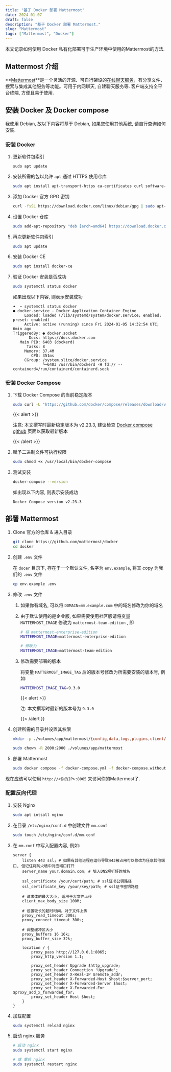```yaml
---
title: "基于 Docker 部署 Mattermost"
date: 2024-01-07
draft: false
description: "基于 Docker 部署 Mattermost."
slug: "Mattermost"
tags: ["Mattermost", "Docker"]
---
```


本文记录如何使用 Docker 私有化部署可于生产环境中使用的Mattermost的方法.

## Mattermost 介绍

**[Mattermost](https://mattermost.com/)**是一个灵活的开源、可自行架设的[在线聊天服务](https://zh.wikipedia.org/wiki/网络聊天)，有分享文件、搜索与集成其他服务等功能。可用于内网聊天, 自建聊天服务等. 客户端支持全平台终端, 方便且易于使用.

## 安装 Docker 及 Docker compose

我使用 Debian, 故以下内容将基于 Debian, 如果您使用其他系统, 请自行查询如何安装. 

### 安装 Docker

1. 更新软件包索引

   ```shell
   sudo apt update
   ```

2. 安装所需的包以允许 `apt` 通过 HTTPS 使用仓库

   ```bash
   sudo apt install apt-transport-https ca-certificates curl software-properties-common
   ```

3. 添加 Docker 官方 GPG 密钥

   ```bash
   curl -fsSL https://download.docker.com/linux/debian/gpg | sudo apt-key add -
   ```

4. 设置 Docker 仓库

   ```bash
   sudo add-apt-repository "deb [arch=amd64] https://download.docker.com/linux/debian $(lsb_release -cs) stable"
   ```

5. 再次更新软件包索引

   ```bash
   sudo apt update
   ```

6. 安装 Docker CE

   ```bash
   sudo apt install docker-ce
   ```

7. 验证 Docker 安装是否成功

   ```bash
   sudo systemctl status docker
   ```

   如果出现以下内容, 则表示安装成功

   ```
   ➜  ~ systemctl status docker
   ● docker.service - Docker Application Container Engine
        Loaded: loaded (/lib/systemd/system/docker.service; enabled; preset: enabled)
        Active: active (running) since Fri 2024-01-05 14:32:54 UTC; 6min ago
   TriggeredBy: ● docker.socket
          Docs: https://docs.docker.com
      Main PID: 6403 (dockerd)
         Tasks: 8
        Memory: 37.4M
           CPU: 351ms
        CGroup: /system.slice/docker.service
                └─6403 /usr/bin/dockerd -H fd:// --containerd=/run/containerd/containerd.sock
   ```



### 安装 Docker Compose

1. 下载 Docker Compose 的当前稳定版本

   ```bash
   sudo curl -L "https://github.com/docker/compose/releases/download/v2.23.3/docker-compose-$(uname -s)-$(uname -m)" -o /usr/local/bin/docker-compose
   ```

   {{< alert >}}

   注意: 本文撰写时最新稳定版本为 v2.23.3, 建议检查 [Docker compose github](https://github.com/docker/compose/releases) 页面以获取最新版本

   {{< /alert >}}

2. 赋予二进制文件可执行权限

   ```bash
   sudo chmod +x /usr/local/bin/docker-compose
   ```

3. 测试安装

   ```bash
   docker-compose --version
   ```

   如出现以下内容, 则表示安装成功

   ```
   Docker Compose version v2.23.3
   ```

   

## 部署 Mattermost

1. Clone 官方的仓库 & 进入目录

   ```bash
   git clone https://github.com/mattermost/docker
   cd docker
   ```

2. 创建 `.env` 文件

   在 `docer` 目录下, 存在于一个默认文件, 名字为 `env.example`, 将其 copy 为我们的 `.env` 文件

   ```bash
   cp env.example .env
   ```

3. 修改 `.env` 文件

   1. 如果你有域名, 可以将 `DOMAIN=mm.example.com` 中的域名修改为你的域名

   2. 由于默认使用的是企业版, 如果需要使用社区版请将变量 ` MATTERMOST_IMAGE` 修改为 `mattermost-team-edition` , 即

      ```bash
      # 将 mattermost-enterprise-edition
      MATTERMOST_IMAGE=mattermost-enterprise-edition
      
      # 修改为
      MATTERMOST_IMAGE=mattermost-team-edition
      ```

   3. 修改需要部署的版本

      将变量 `MATTERMOST_IMAGE_TAG` 后的版本号修改为所需要安装的版本号, 例如:

      ```bash
      MATTERMOST_IMAGE_TAG=9.3.0
      ```

      {{< alert >}}
      
      注: 本文撰写时最新的版本号为 `9.3.0`
      
      {{< /alert }}

4. 创建所需的目录并设置其权限

   ```bash
   mkdir -p ./volumes/app/mattermost/{config,data,logs,plugins,client/plugins,bleve-indexes}\
   
   sudo chown -R 2000:2000 ./volumes/app/mattermost
   ```

5. 部署 Mattermost

   ```bash
   sudo docker compose -f docker-compose.yml -f docker-compose.without-nginx.yml up -d
   ```

现在应该可以使用 `http://<你的IP>:8065` 来访问你的Mattermost了.



### 配置反向代理

1. 安装 Nginx

   ```bash
   sudo apt intsall nginx
   ```

2. 在目录 `/etc/nginx/conf.d` 中创建文件 `mm.conf`

   ```bash
   sudo touch /etc/nginx/conf.d/mm.conf
   ```

3. 在 `mm.conf` 中写入配置内容, 例如:

   ```nginx
   server {
       listen 443 ssl; # 如果有其他进程在运行导致443被占用可以修改为任意其他端口, 但记住将防火墙中对应端口打开
       server_name your.domain.com; # 填入DNS解析好的域名
   
       ssl_certificate /your/cert/path; # ssl证书公钥路径
       ssl_certificate_key /your/key/path; # ssl证书密钥路径
   
       # 请求体的最大大小, 适用于大文件上传
       client_max_body_size 100M;
   
       # 设置较长的超时时间，对于文件上传
       proxy_read_timeout 300s;
       proxy_connect_timeout 300s;
   
       # 调整缓冲区大小
       proxy_buffers 16 16k;
       proxy_buffer_size 32k;
       
       location / {
           proxy_pass http://127.0.0.1:8065;
           proxy_http_version 1.1;
           
           proxy_set_header Upgrade $http_upgrade;
           proxy_set_header Connection 'Upgrade';
           proxy_set_header X-Real-IP $remote_addr;
           proxy_set_header X-Forwarded-Host $host:$server_port;
           proxy_set_header X-Forwarded-Server $host;
           proxy_set_header X-Forwarded-For $proxy_add_x_forwarded_for;
           proxy_set_header Host $host;
       }
   }
   ```

4. 加载配置

   ```bash
   sudo systemctl reload nginx
   ```

5. 启动 nginx 服务

   ```bash
   # 启动 nginx
   sudo systemctl start nginx
   
   # 或 重启 nginx
   sudo systemctl restart nginx
   ```

   


